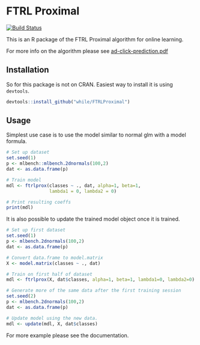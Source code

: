 # FTRL Proximal
[![Build Status](https://travis-ci.org/while/FTRLProximal.svg?branch=master)](https://travis-ci.org/while/FTRLProximal)

This is an R package of the FTRL Proximal algorithm for online learning.

For more info on the algorithm please see [ad-click-prediction.pdf](https://www.eecs.tufts.edu/~dsculley/papers/ad-click-prediction.pdf)

## Installation
So for this package is not on CRAN. Easiest way to install it is using `devtools`.

```r
devtools::install_github("while/FTRLProximal")
```

## Usage
Simplest use case is to use the model similar to normal glm with a model formula. 

```r
# Set up dataset
set.seed(1)
p <- mlbench::mlbench.2dnormals(100,2)
dat <- as.data.frame(p)

# Train model
mdl <- ftrlprox(classes ~ ., dat, alpha=1, beta=1,
                lambda1 = 0, lambda2 = 0)

# Print resulting coeffs
print(mdl)
```

It is also possible to update the trained model object once it is trained.

```r
# Set up first dataset
set.seed(1)
p <- mlbench.2dnormals(100,2)
dat <- as.data.frame(p)

# Convert data.frame to model.matrix
X <- model.matrix(classes ~ ., dat)

# Train on first half of dataset
mdl <- ftrlprox(X, dat$classes, alpha=1, beta=1, lambda1=0, lambda2=0)

# Generate more of the same data after the first training session
set.seed(2)
p <- mlbench.2dnormals(100,2)
dat <- as.data.frame(p)

# Update model using the new data.
mdl <- update(mdl, X, dat$classes)
```

For more example please see the documentation.
